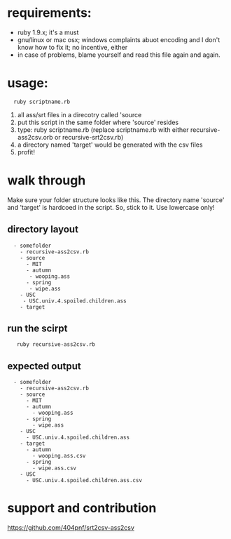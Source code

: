 
# requirements:

+ ruby 1.9.x; it's a must
+ gnu/linux or mac osx; windows complaints abuot encoding and I don't know how to fix it; no incentive, either
+ in case of problems, blame yourself and read this file again and again. 

# usage: 

      ruby scriptname.rb

1. all ass/srt files in a direcotry called 'source
1. put this script in the same folder where 'source' resides
1. type:  ruby scriptname.rb (replace scriptname.rb with either recursive-ass2csv.orb or recursive-srt2csv.rb)
1. a directory named 'target' would be generated with the csv files
1. profit!


# walk through

Make sure your folder structure looks like this.  The directory name 'source' and 'target' is hardcoed in the script.  So, stick to it. Use lowercase only!

## directory layout

      - somefolder
        - recursive-ass2csv.rb
        - source
          - MIT
      	  - autumn
      	   - wooping.ass
      	  - spring
      	   - wipe.ass
      	- USC
      	 - USC.univ.4.spoiled.children.ass
        - target

## run the scirpt

       ruby recursive-ass2csv.rb

## expected output

      - somefolder
        - recursive-ass2csv.rb
        - source
          - MIT
      	  - autumn
      	    - wooping.ass
      	  - spring
      	    - wipe.ass
      	- USC
      	  - USC.univ.4.spoiled.children.ass
        - target
      	  - autumn
      	    - wooping.ass.csv
      	  - spring
      	    - wipe.ass.csv
      	- USC
      	  - USC.univ.4.spoiled.children.ass.csv
	  
# support and contribution

https://github.com/404pnf/srt2csv-ass2csv
